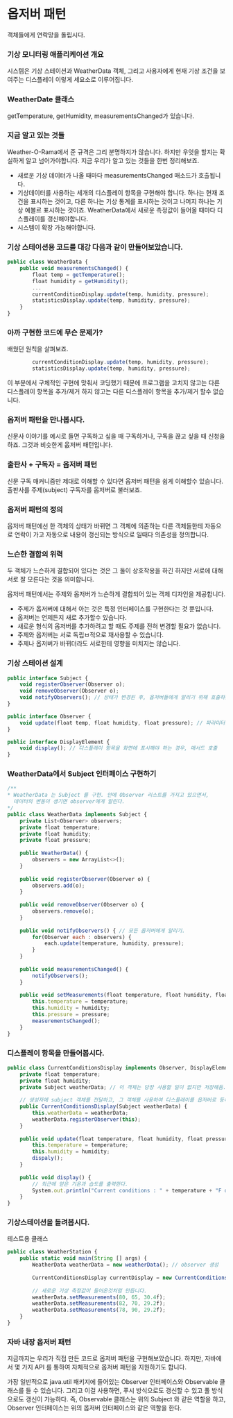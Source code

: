 # 옵저버 패턴

객체들에게 연락망을 돌립시다.

### 기상 모니터링 애플리케이션 개요

시스템은 기상 스테이션과 WeatherData 객체, 그리고 사용자에게 현재 기상 조건을 보여주는 디스플레이 이렇게 세요소로 이루어집니다.

### WeatherDate 클래스

getTemperature, getHumidity, measurementsChanged가 있습니다.

### 지금 알고 있는 것들

Weather-O-Rama에서 준 규격은 그리 분명하지가 않습니다. 하지만 우엇을 할지는 확실하게 알고 넘어가야합니다. 지금 우리가 알고 있는 것들을 한번 정리해보죠.

- 새로운 기상 데이터가 나올 때마다 measurementsChanged 매소드가 호출됩니다.
- 기상데이터를 사용하는 세개의 디스플레이 항목을 구현해야 합니다. 하나는 현재 조건을 표시하는 것이고, 다른 하나는 기상 통계를 표시하는 것이고 나머지 하나는 기상 예볼르 표시하는 것이죠. WeatherData에서 새로운 측정값이 들어올 때마다 디스플레이를 갱신해야합니다.
- 시스템이 확장 가능해야합니다.

### 기상 스테이션용 코드를 대강 다음과 같이 만들어보았습니다.

```jsx
public class WeatherData {
	public void measurementsChanged() {
		float temp = getTemperature();
		float humidity = getHumidity();
		...
		currentConditionDisplay.update(temp, humidity, pressure);
		statisticsDisplay.update(temp, humidity, pressure);
	}
}
```

### 아까 구현한 코드에 무슨 문제가?

배웠던 원칙을 살펴보죠.

```jsx
		currentConditionDisplay.update(temp, humidity, pressure);
		statisticsDisplay.update(temp, humidity, pressure);
```

이 부분에서 구체적인 구현에 맞춰서 코딩했기 때문에 프로그램을 고치지 않고는 다른 디스플레이 항목을 추가/제거 하지 않고는 다른 디스플레이 항목을 추가/제거 할수 없습니다.

### 옵저버 패턴을 만나봅시다.

신문사 이야기를 예시로 들면 구독하고 싶을 때 구독하거나, 구독을 끊고 싶을 때 신청을하죠. 그것과 비슷한게 옶저버 패턴입니다.

### 출판사 + 구독자 = 옵저버 패턴

신문 구독 매커니즘만 제대로 이해할 수 있다면 옵저버 패턴을 쉽게 이해할수 있습니다. 출판사를 주제(subject) 구독자를 옵저버로 불러보죠.

### 옵저버 패턴의 정의

옵저버 패턴에선 한 객체의 상태가 바뀌면 그 객체에 의존하는 다른 객체들한테 자동으로 연락이 가고 자동으로 내용이 갱신되는 방식으로 일때다 의존성을 정의합니다.

### 느슨한 결합의 위력

두 객체가 느슨하게 결합되어 있다는 것은 그 둘이 상호작용을 하긴 하지만 서로에 대해 서로 잘 모른다는 것을 의미합니다.

옵저버 패턴에서는 주제와 옵저버가 느슨하게 결합되어 있는 객체 디자인을 제공합니다.

- 주제가 옵저버에 대해서 아는 것은 특정 인터페이스를 구현한다는 것 뿐입니다.
- 옵저버는 언제든지 새로 추가할수 있습니다.
- 새로운 형식의 옵저버를 추가하려고 할 때도 주제를 전혀 변경할 필요가 없습니다.
- 주제와 옵저버는 서로 독립ㅂ적으로 재사용할 수 있습니다.
- 주제나 옵저버가 바뀌더라도 서로한테 영향을 미치지는 않습니다.

### 기상 스테이션 설계

```jsx
public interface Subject {
	void registerObserver(Observer o);
	void removeObserver(Observer o);
	void notifyObservers(); // 상태가 변경된 후, 옵저버들에게 알리기 위해 호출하는 메서드
}

public interface Observer {
    void update(float temp, float humidity, float pressure); // 파라미터는 기상 정보 변경시 옵저버들에게 전달되는 상태
}

public interface DisplayElement {
    void display(); // 디스플레이 항목을 화면에 표시해야 하는 경우, 매서드 호출
}
```

### WeatherData에서 Subject 인터페이스 구현하기

```jsx
/**
* WeatherData 는 Subject 를 구현. 안에 Observer 리스트를 가지고 있으면서,
  데이터의 변동이 생기면 observer에게 알린다.
*/
public class WeatherData implements Subject {
    private List<Observer> observers;
    private float temperature;
    private float humidity;
    private float pressure;
    
    public WeatherData() {
        observers = new ArrayList<>();
    }
    
    public void registerObserver(Observer o) {
        observers.add(o);
    }
    
    public void removeObserver(Observer o) {
        observers.remove(o);
    }
    
    public void notifyObservers() { // 모든 옵저버에게 알리기.
        for(Observer each : observers) {
            each.update(temperature, humidity, pressure);
        }
    }
    
    public void measurementsChanged() {
        notifyObservers();
    }
    
    public void setMeasurements(float temperature, float humidity, float pressure) {
        this.temperature = temperature;
        this.humidity = humidity;
        this.pressure = pressure;
        measurementsChanged();
    }
}
```

### 디스플레이 항목을 만들어봅시다.

```jsx
public class CurrentConditionsDisplay implements Observer, DisplayElemnt {
    private float temperature;
    private float humidity;
    private Subject weatherData; // 이 객체는 당장 사용할 일이 없지만 저장해둠. 
    
    // 생성자에 subject 객체를 전달하고, 그 객체를 사용하여 디스플레이를 옵저버로 등록한다.
    public CurrentConditionsDisplay(Subject weatherData) { 
        this.weatherData = weatherData;
        weatherData.registerObserver(this);
    }
    
    public void update(float temperature, float humidity, float pressure) {
        this.temperature = temperature;
        this.humidity = humidity;
        dispaly();
    }
    
    public void display() {
        // 최근에 얻은 기온과 습도를 출력한다.
        System.out.println("Current conditions : " + temperature + "F degrees and " + humidity + "% humidity");
    }
}
```

### 기상스테이션을 돌려봅시다.

테스트용 클래스

```jsx
public class WeatherStation {
    public static void main(String [] args) {
        WeatherData weatherData = new weatherData(); // observer 생성
        
        CurrentConditionsDisplay currentDisplay = new CurrentConditionsDisplay(weatherData);
        
        // 새로운 기상 측정값이 들어온것처럼 만듭니다.
        weatherData.setMeasurements(80, 65, 30.4f);
        weatherData.setMeasurements(82, 70, 29.2f);
        weatherData.setMeasurements(78, 90, 29.2f);
    }
}
```

### 자바 내장 옵저버 패턴

지금까지는 우리가 직접 만든 코드로 옵저버 패턴을 구현해보았습니다. 하지만, 자바에서 몇 가지 API 를 통하여 자체적으로 옵저버 패턴을 지원하기도 합니다.

가장 일반적으로 java.util 패키지에 들어있는 Observer 인터페이스와 Observable 클래스를 들 수 있습니다. 그리고 이걸 사용하면, 푸시 방식으로도 갱신할 수 있고 풀 방식으로도 갱신이 가능하다. 즉, Observable 클래스는 위의 Subject 와 같은 역할을 하고, Observer 인터페이스는 위의 옵저버 인터페이스와 같은 역할을 한다.
